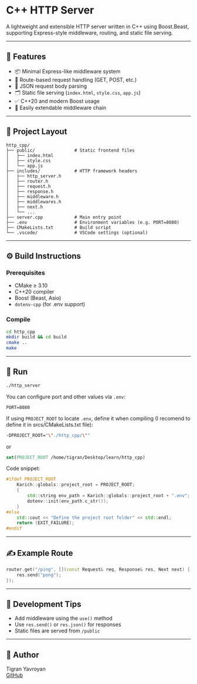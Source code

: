 # C++ HTTP Server

A lightweight and extensible HTTP server written in C++ using Boost.Beast, supporting Express-style middleware, routing, and static file serving.

---

## 🧠 Features

- 📦 Minimal Express-like middleware system
- 📡 Route-based request handling (GET, POST, etc.)
- 🧾 JSON request body parsing
- 🗂 Static file serving (`index.html`, `style.css`, `app.js`)
- ✅ C++20 and modern Boost usage
- 🔌 Easily extendable middleware chain

---

## 📁 Project Layout

```
http_cpp/
├── public/               # Static frontend files
│   ├── index.html
│   ├── style.css
│   └── app.js
├── includes/             # HTTP framework headers
│   ├── http_server.h
│   ├── router.h
│   ├── request.h
│   ├── response.h
│   ├── middleware.h
│   ├── middlewares.h
│   ├── next.h
│   └── ...
├── server.cpp            # Main entry point
├── .env                  # Environment variables (e.g. PORT=8080)
├── CMakeLists.txt        # Build script
└── .vscode/              # VSCode settings (optional)
```

---

## ⚙️ Build Instructions

### Prerequisites

- CMake ≥ 3.10
- C++20 compiler
- Boost (Beast, Asio)
- `dotenv-cpp` (for .env support)

### Compile

```bash
cd http_cpp
mkdir build && cd build
cmake ..
make
```

---

## 🚀 Run

```bash
./http_server
```

You can configure port and other values via `.env`:

```
PORT=8080
```

If using `PROJECT_ROOT` to locate `.env`, define it when compiling (I recomend to define it in srcs/CMakeLists.txt file):

```bash
-DPROJECT_ROOT="\"./http_cpp/\""
```

or

```cmake
set(PROJECT_ROOT /home/tigran/Desktop/learn/http_cpp)
```

Code snippet:

```cpp
#ifdef PROJECT_ROOT
    Karich::globals::project_root = PROJECT_ROOT;
    {
        std::string env_path = Karich::globals::project_root + ".env";
        dotenv::init(env_path.c_str());
    }
#else
    std::cout << "Define the project root folder" << std::endl;
    return (EXIT_FAILURE);
#endif
```

---

## ✍️ Example Route

```cpp
router.get("/ping", [](const Request& req, Response& res, Next next) {
    res.send("pong");
});
```

---

## 🧪 Development Tips

- Add middleware using the `use()` method
- Use `res.send()` or `res.json()` for responses
- Static files are served from `/public`

---

## 👤 Author

Tigran Yavroyan  
[GitHub](https://github.com/TigranYavroyan)
